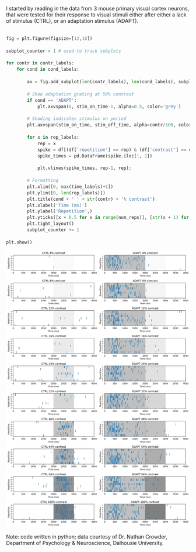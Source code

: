 I started by reading in the data from 3 mouse primary visual cortex neurons, that were tested for their response to visual stimuli either after either a lack of stimulus (CTRL), or an adaptation stimulus (ADAPT).



```python

fig = plt.figure(figsize=[12,18])

subplot_counter = 1 # used to track subplots

for contr in contr_labels:
    for cond in cond_labels:

        ax = fig.add_subplot(len(contr_labels), len(cond_labels), subplot_counter)

        # Show adaptation grating at 50% contrast
        if cond == 'ADAPT':
            plt.axvspan(0, stim_on_time-1, alpha=0.5, color='grey')

        # Shading indicates stimulus on period
        plt.axvspan(stim_on_time, stim_off_time, alpha=contr/100, color='grey')

        for x in rep_labels:
            rep = x
            spike = df[(df['repetition'] == rep) & (df['contrast'] == contr) & (df['condition'] == cond) & (df['spike'] == 1)] 
            spike_times = pd.DataFrame(spike.iloc[:, 1])

            plt.vlines(spike_times, rep-1, rep);

        # Formatting
        plt.xlim([0, max(time_labels)+1])
        plt.ylim([0, len(rep_labels)])
        plt.title(cond + ' ' + str(contr) + '% contrast')
        plt.xlabel('Time (ms)')
        plt.ylabel('Repetition',)
        plt.yticks([x + 0.5 for x in range(num_reps)], [str(x + 1) for x in range(num_reps)], size=8) 
        plt.tight_layout()
        subplot_counter += 1
        
plt.show()

```
<img src="Raster-plots.png" width="640" />

Note: code written in python; data courtesy of Dr. Nathan Crowder, Department of Psychology & Neuroscience, Dalhousie University.
